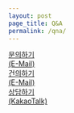 ```yaml
---
layout: post
page_title: Q&A
permalink: /qna/
---
```


<div class="qnabox">
  <a href="/op-q.html"><div class="qnaitem bgc1"><span class="qnatxt">문의하기<br>(E-Mail)</span></div></a>
  <a href="/op-s.html"><div class="qnaitem bgc2"><span class="qnatxt">건의하기<br>(E-Mail)</span></div></a>
  <a href="http://pf.kakao.com/_jNylj/chat"><div class="qnaitem bgc3"><span class="qnatxt">상담하기<br>(KakaoTalk)</span></div></a>
</div>
